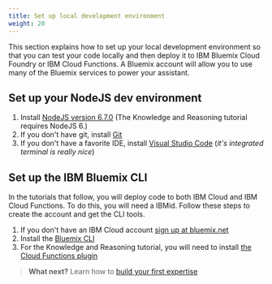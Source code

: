 ```yaml
---
title: Set up local development environment
weight: 20
---
```

This section explains how to set up your local development environment so that you can test your code locally and then deploy it to IBM Bluemix Cloud Foundry or IBM Cloud Functions. A Bluemix account will allow you to use many of the Bluemix services to power your assistant.

## Set up your NodeJS dev environment
1. Install [NodeJS version 6.7.0](https://nodejs.org/download/release/v6.7.0/) (The Knowledge and Reasoning tutorial requires NodeJS 6.)
2. If you don't have git, install [Git](https://git-scm.com/downloads)
3. If you don't have a favorite IDE, install [Visual Studio Code](https://code.visualstudio.com/download) (*it's integrated terminal is really nice*)

## Set up the IBM Bluemix CLI
In the tutorials that follow, you will deploy code to both IBM Cloud and IBM Cloud Functions.  To do this, you will need a IBMid.  Follow these steps to create the account and get the CLI tools.

1. If you don't have an IBM Cloud account [sign up at bluemix.net](https://bluemix.net)
2. Install the [Bluemix CLI](https://console.bluemix.net/docs/cli/index.html#cli)
3. For the Knowledge and Reasoning tutorial, you will need to install [the Cloud Functions plugin](https://console.bluemix.net/openwhisk/learn/cli)


> **What next?** Learn how to [build your first expertise]({{site.baseurl}}/expertise/build-expertise/)
